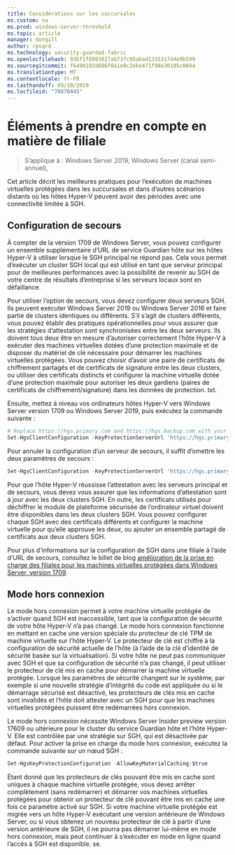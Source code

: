 ```yaml
---
title: Considérations sur les succursales
ms.custom: na
ms.prod: windows-server-threshold
ms.topic: article
manager: dongill
author: rpsqrd
ms.technology: security-guarded-fabric
ms.openlocfilehash: 93bf1f8993827ab737c95abad1335317d4e9b599
ms.sourcegitcommit: f6490192d686f0a1e0c2ebe471f98e30105c0844
ms.translationtype: MT
ms.contentlocale: fr-FR
ms.lasthandoff: 09/10/2019
ms.locfileid: "70870445"
---
```

# <a name="branch-office-considerations"></a>Éléments à prendre en compte en matière de filiale

> S’applique à : Windows Server 2019, Windows Server (canal semi-annuel), 

Cet article décrit les meilleures pratiques pour l’exécution de machines virtuelles protégées dans les succursales et dans d’autres scénarios distants où les hôtes Hyper-V peuvent avoir des périodes avec une connectivité limitée à SGH.

## <a name="fallback-configuration"></a>Configuration de secours

À compter de la version 1709 de Windows Server, vous pouvez configurer un ensemble supplémentaire d’URL de service Guardian hôte sur les hôtes Hyper-V à utiliser lorsque le SGH principal ne répond pas.
Cela vous permet d’exécuter un cluster SGH local qui est utilisé en tant que serveur principal pour de meilleures performances avec la possibilité de revenir au SGH de votre centre de résultats d’entreprise si les serveurs locaux sont en défaillance.

Pour utiliser l’option de secours, vous devez configurer deux serveurs SGH. Ils peuvent exécuter Windows Server 2019 ou Windows Server 2016 et faire partie de clusters identiques ou différents. S’il s’agit de clusters différents, vous pouvez établir des pratiques opérationnelles pour vous assurer que les stratégies d’attestation sont synchronisées entre les deux serveurs. Ils doivent tous deux être en mesure d’autoriser correctement l’hôte Hyper-V à exécuter des machines virtuelles dotées d’une protection maximale et de disposer du matériel de clé nécessaire pour démarrer les machines virtuelles protégées. Vous pouvez choisir d’avoir une paire de certificats de chiffrement partagés et de certificats de signature entre les deux clusters, ou utiliser des certificats distincts et configurer la machine virtuelle dotée d’une protection maximale pour autoriser les deux gardiens (paires de certificats de chiffrement/signature) dans les données de protection. txt.

Ensuite, mettez à niveau vos ordinateurs hôtes Hyper-V vers Windows Server version 1709 ou Windows Server 2019, puis exécutez la commande suivante :
```powershell
# Replace https://hgs.primary.com and https://hgs.backup.com with your own domain names and protocols
Set-HgsClientConfiguration -KeyProtectionServerUrl 'https://hgs.primary.com/KeyProtection' -AttestationServerUrl 'https://hgs.primary.com/Attestation' -FallbackKeyProtectionServerUrl 'https://hgs.backup.com/KeyProtection' -FallbackAttestationServerUrl 'https://hgs.backup.com/Attestation'
```

Pour annuler la configuration d’un serveur de secours, il suffit d’omettre les deux paramètres de secours :
```powershell
Set-HgsClientConfiguration -KeyProtectionServerUrl 'https://hgs.primary.com/KeyProtection' -AttestationServerUrl 'https://hgs.primary.com/Attestation'
```

Pour que l’hôte Hyper-V réussisse l’attestation avec les serveurs principal et de secours, vous devez vous assurer que les informations d’attestation sont à jour avec les deux clusters SGH.
En outre, les certificats utilisés pour déchiffrer le module de plateforme sécurisée de l’ordinateur virtuel doivent être disponibles dans les deux clusters SGH.
Vous pouvez configurer chaque SGH avec des certificats différents et configurer la machine virtuelle pour qu’elle approuve les deux, ou ajouter un ensemble partagé de certificats aux deux clusters SGH.

Pour plus d’informations sur la configuration de SGH dans une filiale à l’aide d’URL de secours, consultez le billet de blog [amélioration de la prise en charge des filiales pour les machines virtuelles protégées dans Windows Server, version 1709](https://blogs.technet.microsoft.com/datacentersecurity/2017/11/15/improved-branch-office-support-for-shielded-vms-in-windows-server-version-1709/).


## <a name="offline-mode"></a>Mode hors connexion

Le mode hors connexion permet à votre machine virtuelle protégée de s’activer quand SGH est inaccessible, tant que la configuration de sécurité de votre hôte Hyper-V n’a pas changé.
Le mode hors connexion fonctionne en mettant en cache une version spéciale du protecteur de clé TPM de machine virtuelle sur l’hôte Hyper-V.
Le protecteur de clé est chiffré à la configuration de sécurité actuelle de l’hôte (à l’aide de la clé d’identité de sécurité basée sur la virtualisation).
Si votre hôte ne peut pas communiquer avec SGH et que sa configuration de sécurité n’a pas changé, il peut utiliser le protecteur de clé mis en cache pour démarrer la machine virtuelle protégée.
Lorsque les paramètres de sécurité changent sur le système, par exemple si une nouvelle stratégie d’intégrité du code est appliquée ou si le démarrage sécurisé est désactivé, les protecteurs de clés mis en cache sont invalidés et l’hôte doit attester avec un SGH pour que les machines virtuelles protégées puissent être redémarrées hors connexion.

Le mode hors connexion nécessite Windows Server Insider preview version 17609 ou ultérieure pour le cluster du service Guardian hôte et l’hôte Hyper-V.
Elle est contrôlée par une stratégie sur SGH, qui est désactivée par défaut.
Pour activer la prise en charge du mode hors connexion, exécutez la commande suivante sur un nœud SGH :

```powershell
Set-HgsKeyProtectionConfiguration -AllowKeyMaterialCaching:$true
```

Étant donné que les protecteurs de clés pouvant être mis en cache sont uniques à chaque machine virtuelle protégée, vous devez arrêter complètement (sans redémarrer) et démarrer vos machines virtuelles protégées pour obtenir un protecteur de clé pouvant être mis en cache une fois ce paramètre activé sur SGH.
Si votre machine virtuelle protégée est migrée vers un hôte Hyper-V exécutant une version antérieure de Windows Server, ou si vous obtenez un nouveau protecteur de clé à partir d’une version antérieure de SGH, il ne pourra pas démarrer lui-même en mode hors connexion, mais peut continuer à s’exécuter en mode en ligne quand l’accès à SGH est disponible. se.
